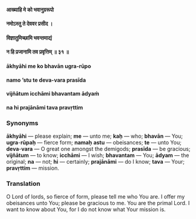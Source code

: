 #### आख्याहि मे को भवानुग्ररूपो
#### नमोऽस्तु ते देववर प्रसीद ।
#### विज्ञातुमिच्छामि भवन्तमाद्यं
#### न हि प्रजानामि तव प्रवृत्तिम् ॥ ३१ ॥

#### ākhyāhi me ko bhavān ugra-rūpo
#### namo ’stu te deva-vara prasīda
#### vijñātum icchāmi bhavantam ādyaṁ
#### na hi prajānāmi tava pravṛttim

### Synonyms

**ākhyāhi** — please explain; **me** — unto me; **kaḥ** — who; **bhavān** — You; **ugra**-**rūpaḥ** — fierce form; **namaḥ** **astu** — obeisances; **te** — unto You; **deva**-**vara** — O great one amongst the demigods; **prasīda** — be gracious; **vijñātum** — to know; **icchāmi** — I wish; **bhavantam** — You; **ādyam** — the original; **na** — not; **hi** — certainly; **prajānāmi** — do I know; **tava** — Your; **pravṛttim** — mission.

### Translation

O Lord of lords, so fierce of form, please tell me who You are. I offer my obeisances unto You; please be gracious to me. You are the primal Lord. I want to know about You, for I do not know what Your mission is.